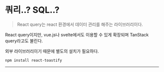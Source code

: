 # 쿼리..? SQL..?

> React query는 react 환경에서 데이터 관리를 해주는 라이브러리이다.

React query이지만, vue.js나 svelte에서도 이용할 수 있게 확장되며 TanStack query라고도 불린다.

외부 라이브러리이기 때문에 별도의 설치가 필요하다.

```shell
npm install react-toastify
```

---
